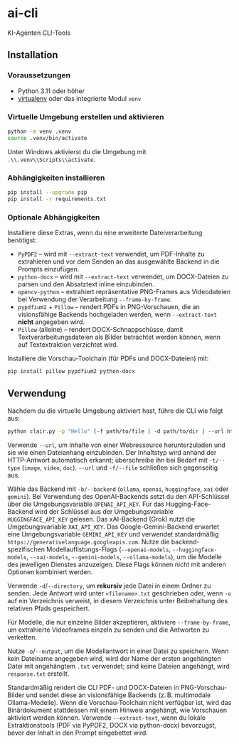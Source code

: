 # ai-cli
KI-Agenten CLI-Tools

## Installation

### Voraussetzungen

- Python 3.11 oder höher
- [virtualenv](https://virtualenv.pypa.io/) oder das integrierte Modul `venv`

### Virtuelle Umgebung erstellen und aktivieren

```bash
python -m venv .venv
source .venv/bin/activate
```

Unter Windows aktivierst du die Umgebung mit `.\\.venv\\Scripts\\activate`.

### Abhängigkeiten installieren

```bash
pip install --upgrade pip
pip install -r requirements.txt
```

### Optionale Abhängigkeiten

Installiere diese Extras, wenn du eine erweiterte Dateiverarbeitung benötigst:

- `PyPDF2` – wird mit `--extract-text` verwendet, um PDF-Inhalte zu extrahieren und vor dem Senden an das ausgewählte Backend in die Prompts einzufügen.
- `python-docx` – wird mit `--extract-text` verwendet, um DOCX-Dateien zu parsen und den Absatztext inline einzubinden.
- `opencv-python` – extrahiert repräsentative PNG-Frames aus Videodateien bei Verwendung der Verarbeitung `--frame-by-frame`.
- `pypdfium2` + `Pillow` – rendert PDFs in PNG-Vorschauen, die an visionsfähige Backends hochgeladen werden, wenn `--extract-text` **nicht** angegeben wird.
- `Pillow` (alleine) – rendert DOCX-Schnappschüsse, damit Textverarbeitungsdateien als Bilder betrachtet werden können, wenn auf Textextraktion verzichtet wird.

Installiere die Vorschau-Toolchain (für PDFs und DOCX-Dateien) mit:

```bash
pip install pillow pypdfium2 python-docx
```

## Verwendung

Nachdem du die virtuelle Umgebung aktiviert hast, führe die CLI wie folgt aus:

```bash
python clair.py -p "Hello" [-f path/to/file | -d path/to/dir | --url https://example.com] [-o [output.txt]] [-b backend]
```

Verwende `--url`, um Inhalte von einer Webressource herunterzuladen und sie wie einen Dateianhang einzubinden. Der Inhaltstyp wird anhand der HTTP-Antwort automatisch erkannt; überschreibe ihn bei Bedarf mit `-t/--type` (`image`, `video`, `doc`). `--url` und `-f/--file` schließen sich gegenseitig aus.

Wähle das Backend mit `-b/--backend` (`ollama`, `openai`, `huggingface`, `xai` oder `gemini`).
Bei Verwendung des OpenAI-Backends setzt du den API-Schlüssel über die Umgebungsvariable `OPENAI_API_KEY`. Für das Hugging-Face-Backend wird der Schlüssel aus der Umgebungsvariable `HUGGINGFACE_API_KEY` gelesen. Das xAI-Backend (Grok) nutzt die Umgebungsvariable `XAI_API_KEY`. Das Google-Gemini-Backend erwartet eine Umgebungsvariable `GEMINI_API_KEY` und verwendet standardmäßig `https://generativelanguage.googleapis.com`.
Nutze die backend-spezifischen Modellauflistungs-Flags (`--openai-models`, `--huggingface-models`, `--xai-models`, `--gemini-models`, `--ollama-models`), um die Modelle des jeweiligen Dienstes anzuzeigen. Diese Flags können nicht mit anderen Optionen kombiniert werden.

Verwende `-d`/`--directory`, um **rekursiv** jede Datei in einem Ordner zu senden. Jede Antwort wird unter `<filename>.txt` geschrieben oder, wenn `-o` auf ein Verzeichnis verweist, in diesem Verzeichnis unter Beibehaltung des relativen Pfads gespeichert.

Für Modelle, die nur einzelne Bilder akzeptieren, aktiviere `--frame-by-frame`, um extrahierte Videoframes einzeln zu senden und die Antworten zu verketten.

Nutze `-o`/`--output`, um die Modellantwort in einer Datei zu speichern. Wenn kein Dateiname angegeben wird, wird der Name der ersten angehängten Datei mit angehängtem `.txt` verwendet; sind keine Dateien angehängt, wird `response.txt` erstellt.

Standardmäßig rendert die CLI PDF- und DOCX-Dateien in PNG-Vorschau-Bilder und sendet diese an visionsfähige Backends (z. B. multimodale Ollama-Modelle). Wenn die Vorschau-Toolchain nicht verfügbar ist, wird das Binärdokument stattdessen mit einem Hinweis angehängt, wie Vorschauen aktiviert werden können. Verwende `--extract-text`, wenn du lokale Extraktionstools (PDF via PyPDF2, DOCX via python-docx) bevorzugst, bevor der Inhalt in den Prompt eingebettet wird.
